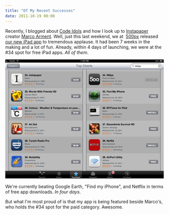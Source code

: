 ```yaml
---
title: "Of My Recent Successes"
date: 2011-10-19 00:00
---
```


Recently, I blogged about [Code Idols](/code-idols/) and how I look up to [Instapaper](http://www.instapaper.com/u) creator [Marco Arment](http://www.marco.org/). Well, just this last weekend, we at&nbsp; [500px](http://500px.com/) released [our new iPad app](http://500px.com/ipad)&nbsp;to tremendous applause. It had been 7 weeks in the making and a lot of fun. Already, within 4 days of launching, we were at the #34 spot for free iPad apps. _All of them_.

 ![](/img/import/blog/2011/10/of-my-recent-successes/E56C1BEA02E2427A86DE98183F0C7F46.png)

We're currently beating Google Earth, "Find my iPhone", and Netflix in terms of free app downloads. _In four days_.

But what I'm most proud of is that my app is being featured beside Marco's, who holds the #34 spot for the paid category. Awesome.

<!-- more -->
